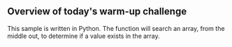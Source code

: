 ## Overview of today's warm-up challenge

This sample is written in Python. The function will search an array, from the middle out, to determine if a value exists in the array.
